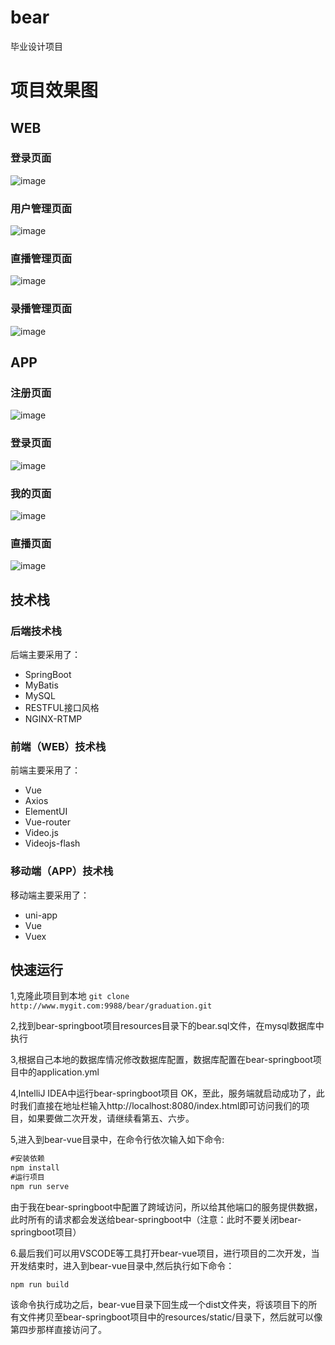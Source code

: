 # bear
毕业设计项目

# 项目效果图
## WEB
### 登录页面
![image](http://www.mygit.com:9988/bear/graduation/blob/master/doc/images/login.png)
### 用户管理页面
![image](http://www.mygit.com:9988/bear/graduation/tree/master/config/images/userManage.png)
### 直播管理页面
![image](http://www.mygit.com:9988/bear/graduation/tree/master/config/images/live.png)
### 录播管理页面
![image](http://www.mygit.com:9988/bear/graduation/tree/master/config/images/record.png)
## APP
### 注册页面
![image](http://www.mygit.com:9988/bear/graduation/tree/master/config/images/appRegesiter.jpg)
### 登录页面
![image](http://www.mygit.com:9988/bear/graduation/tree/master/config/images/appLogin.jpg)
### 我的页面
![image](http://www.mygit.com:9988/bear/graduation/tree/master/config/images/appMe.jpg)
### 直播页面
![image](http://www.mygit.com:9988/bear/graduation/tree/master/config/images/appLive.jpg)

## 技术栈
### 后端技术栈
后端主要采用了：
- SpringBoot
- MyBatis
- MySQL
- RESTFUL接口风格
- NGINX-RTMP

### 前端（WEB）技术栈
前端主要采用了：
- Vue
- Axios
- ElementUI
- Vue-router
- Video.js
- Videojs-flash

### 移动端（APP）技术栈
移动端主要采用了：
- uni-app
- Vue
- Vuex

## 快速运行
1,克隆此项目到本地
`git clone http://www.mygit.com:9988/bear/graduation.git`

2,找到bear-springboot项目resources目录下的bear.sql文件，在mysql数据库中执行

3,根据自己本地的数据库情况修改数据库配置，数据库配置在bear-springboot项目中的application.yml

4,IntelliJ IDEA中运行bear-springboot项目
OK，至此，服务端就启动成功了，此时我们直接在地址栏输入http://localhost:8080/index.html即可访问我们的项目，如果要做二次开发，请继续看第五、六步。

5,进入到bear-vue目录中，在命令行依次输入如下命令:
```java 
#安装依赖
npm install
#运行项目
npm run serve
```
由于我在bear-springboot中配置了跨域访问，所以给其他端口的服务提供数据，此时所有的请求都会发送给bear-springboot中（注意：此时不要关闭bear-springboot项目）

6.最后我们可以用VSCODE等工具打开bear-vue项目，进行项目的二次开发，当开发结束时，进入到bear-vue目录中,然后执行如下命令：

`npm run build`

该命令执行成功之后，bear-vue目录下回生成一个dist文件夹，将该项目下的所有文件拷贝至bear-springboot项目中的resources/static/目录下，然后就可以像第四步那样直接访问了。

